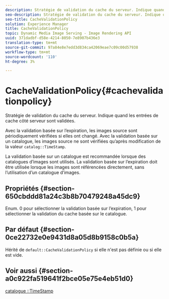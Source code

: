 ```yaml
---
description: Stratégie de validation du cache du serveur. Indique quand les entrées de cache côté serveur sont validées.
seo-description: Stratégie de validation du cache du serveur. Indique quand les entrées de cache côté serveur sont validées.
seo-title: CacheValidationPolicy
solution: Experience Manager
title: CacheValidationPolicy
topic: Dynamic Media Image Serving - Image Rendering API
uuid: 371dadbf-d58e-4214-8050-7e8907b436e3
translation-type: tm+mt
source-git-commit: 97a84e8e7edd3d834ca42069eae7c09c00d57938
workflow-type: tm+mt
source-wordcount: '110'
ht-degree: 3%

---
```



# CacheValidationPolicy{#cachevalidationpolicy}

Stratégie de validation du cache du serveur. Indique quand les entrées de cache côté serveur sont validées.

Avec la validation basée sur l’expiration, les images source sont périodiquement vérifiées si elles ont changé. Avec la validation basée sur un catalogue, les images source ne sont vérifiées qu’après modification de la valeur `catalog::TimeStamp`.

La validation basée sur un catalogue est recommandée lorsque des catalogues d’images sont utilisés. La validation basée sur l’expiration doit être utilisée lorsque les images sont référencées directement, sans l’utilisation d’un catalogue d’images.

## Propriétés {#section-650cbddd81a24c3b8b70479248a45dc9}

Enum. 0 pour sélectionner la validation basée sur l’expiration, 1 pour sélectionner la validation du cache basée sur le catalogue.

## Par défaut {#section-0ce22732e0e9431d8a05d8b9158c0b5a}

Hérité de `default::CacheValidationPolicy` si elle n&#39;est pas définie ou si elle est vide.

## Voir aussi {#section-a0c922fa519641f2bce05e75e4eb51d0}

[catalogue ::TimeStamp](../../../../../is-api/image-catalog/image-serving-api-ref/c-image-catalog-reference/c-image-svg-data-reference/c-svg-data-reference/r-timestamp-svg.md#reference-59a27b72f4cb4a53a3baba83214c4ded)
